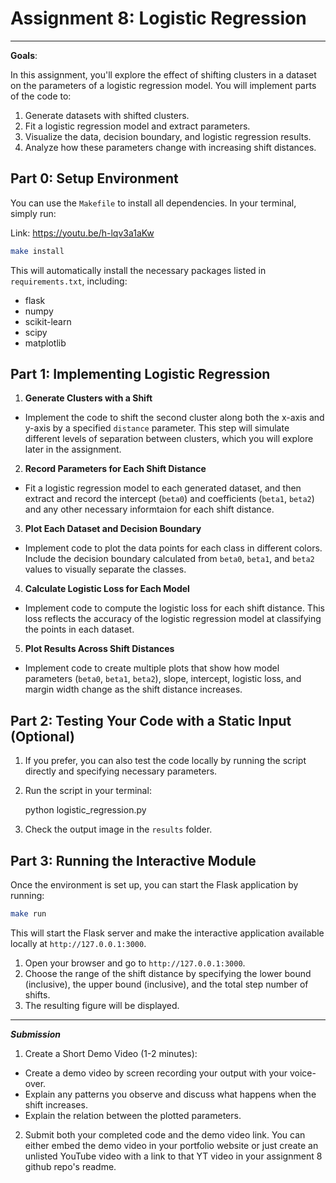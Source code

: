 # Assignment 8: Logistic Regression

---

**Goals**:

In this assignment, you'll explore the effect of shifting clusters in a dataset on the parameters of a logistic regression model. You will implement parts of the code to:
1. Generate datasets with shifted clusters.
2. Fit a logistic regression model and extract parameters.
3. Visualize the data, decision boundary, and logistic regression results.
4. Analyze how these parameters change with increasing shift distances.

## Part 0: Setup Environment

You can use the `Makefile` to install all dependencies. In your terminal, simply run:

Link: https://youtu.be/h-lqv3a1aKw

```bash
make install
```

This will automatically install the necessary packages listed in `requirements.txt`, including:

- flask
- numpy
- scikit-learn
- scipy
- matplotlib

## Part 1: Implementing Logistic Regression

1. **Generate Clusters with a Shift**  
- Implement the code to shift the second cluster along both the x-axis and y-axis by a specified `distance` parameter. This step will simulate different levels of separation between clusters, which you will explore later in the assignment.

2. **Record Parameters for Each Shift Distance**  
- Fit a logistic regression model to each generated dataset, and then extract and record the intercept (`beta0`) and coefficients (`beta1`, `beta2`) and any other necessary informtaion for each shift distance.

3. **Plot Each Dataset and Decision Boundary**  
- Implement code to plot the data points for each class in different colors. Include the decision boundary calculated from `beta0`, `beta1`, and `beta2` values to visually separate the classes.

4. **Calculate Logistic Loss for Each Model**  
- Implement code to compute the logistic loss for each shift distance. This loss reflects the accuracy of the logistic regression model at classifying the points in each dataset.

5. **Plot Results Across Shift Distances**  
- Implement code to create multiple plots that show how model parameters (`beta0`, `beta1`, `beta2`), slope, intercept, logistic loss, and margin width change as the shift distance increases.    

## Part 2: Testing Your Code with a Static Input (Optional)

1. If you prefer, you can also test the code locally by running the script directly and specifying necessary parameters. 

2. Run the script in your terminal:
   
   python logistic_regression.py

3. Check the output image in the `results` folder.

## Part 3: Running the Interactive Module

Once the environment is set up, you can start the Flask application by running:

```bash
make run
```

This will start the Flask server and make the interactive application available locally at `http://127.0.0.1:3000`.

1. Open your browser and go to `http://127.0.0.1:3000`.
2. Choose the range of the shift distance by specifying the lower bound (inclusive), the upper bound (inclusive), and the total step number of shifts.
3. The resulting figure will be displayed.

---
***Submission***

1. Create a Short Demo Video (1-2 minutes):

- Create a demo video by screen recording your output with your voice-over.
- Explain any patterns you observe and discuss what happens when the shift increases.
- Explain the relation between the plotted parameters.

2. Submit both your completed code and the demo video link.
You can either embed the demo video in your portfolio website or just create an unlisted YouTube video with a link to that YT video in your assignment 8 github repo's readme.

